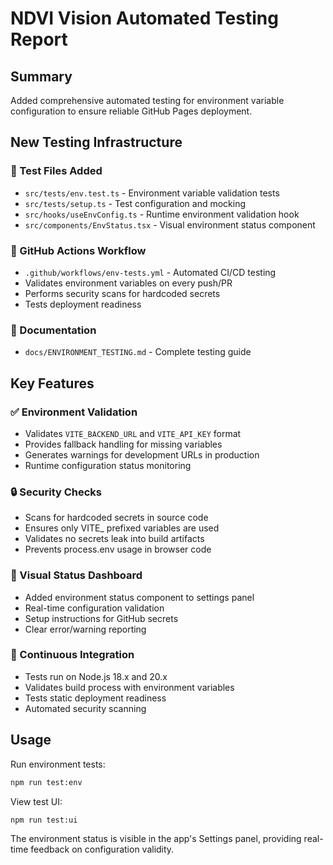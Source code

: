 # NDVI Vision Automated Testing Report

## Summary 

Added comprehensive automated testing for environment variable configuration to ensure reliable GitHub Pages deployment.

## New Testing Infrastructure

### 🧪 Test Files Added
- `src/tests/env.test.ts` - Environment variable validation tests
- `src/tests/setup.ts` - Test configuration and mocking
- `src/hooks/useEnvConfig.ts` - Runtime environment validation hook
- `src/components/EnvStatus.tsx` - Visual environment status component

### 🚀 GitHub Actions Workflow
- `.github/workflows/env-tests.yml` - Automated CI/CD testing
- Validates environment variables on every push/PR
- Performs security scans for hardcoded secrets
- Tests deployment readiness

### 📖 Documentation
- `docs/ENVIRONMENT_TESTING.md` - Complete testing guide

## Key Features

### ✅ Environment Validation
- Validates `VITE_BACKEND_URL` and `VITE_API_KEY` format
- Provides fallback handling for missing variables
- Generates warnings for development URLs in production
- Runtime configuration status monitoring

### 🔒 Security Checks
- Scans for hardcoded secrets in source code
- Ensures only VITE_ prefixed variables are used
- Validates no secrets leak into build artifacts
- Prevents process.env usage in browser code

### 🎯 Visual Status Dashboard
- Added environment status component to settings panel
- Real-time configuration validation
- Setup instructions for GitHub secrets
- Clear error/warning reporting

### 🔄 Continuous Integration
- Tests run on Node.js 18.x and 20.x
- Validates build process with environment variables
- Tests static deployment readiness
- Automated security scanning

## Usage

Run environment tests:
```bash
npm run test:env
```

View test UI:
```bash
npm run test:ui
```

The environment status is visible in the app's Settings panel, providing real-time feedback on configuration validity.